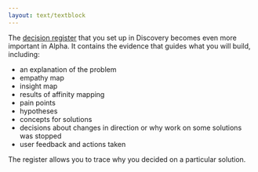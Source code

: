 ```yaml
---
layout: text/textblock
---
```


The [decision register](../discovery-stage/#document-your-process) that you set up in Discovery becomes even more important in Alpha. It contains the evidence that guides what you will build, including:
- an explanation of the problem
- empathy map
- insight map
- results of affinity mapping
- pain points
- hypotheses
- concepts for solutions
- decisions about changes in direction or why work on some solutions was stopped
- user feedback and actions taken

The register allows you to trace why you decided on a particular solution.
